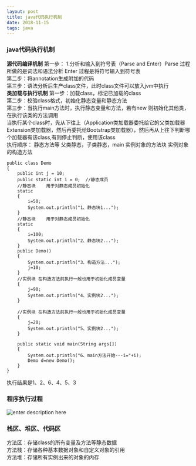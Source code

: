 ```yaml
--- 
layout: post
title: java代码执行机制
date: 2018-11-15
tags: java
---
```

### **java代码执行机制**
**源代码编译机制**
第一步：  1.分析和输入到符号表（Parse and Enter）Parse  过程所做的是词法和语法分析 Enter  过程是将符号输入到符号表  
第二步：将annotation生成附加的代码  
第三步：语法分析后生产class文件，此时class文件可以放入jvm中执行  
**类加载与执行机制**
第一步：加载class，标记已加载的class  
第二步：校验class格式，初始化静态变量和静态方法  
第三步：当执行main方法时，执行静态变量和方法，若有new 则初始化其他类，在执行该类的方法调用  
当执行某个class时，先从下往上（Application类加载器委托给它的父类加载器Extension类加载器，然后再委托给Bootstrap类加载器），然后再从上往下判断哪个加载器有该class,有则停止判断，使用该class  
执行顺序：
静态方法等 父类静态，子类静态，main 实例对象的方法块 实例对象的构造方法
``` 
public class Demo
{
    public int j = 10;
	public static int i = 0;  //静态成员
	//静态块    用于对静态成员初始化
	static
	{
		i=50;
		System.out.println("1、静态块1...");
	}
	//静态块    用于对静态成员初始化
	static
	{
		i=100;
		System.out.println("2、静态块2...");
	}
	public Demo()
	{
		System.out.println("3、构造方法...");
		j=10;
	}	
	//实例块 在构造方法前执行一般也用于初始化成员变量
	{
		j=90;
		System.out.println("4、实例块2...");
	}
	
	//实例块 在构造方法前执行一般也用于初始化成员变量
	{
		j=20;
		System.out.println("5、实例块2...");
	}
	
	public static void main(String args[])
	{
		System.out.println("6、main方法开始---i="+i);
		Demo d=new Demo();
	}
}
```
执行结果是1、2、6、4、5、3
### **程序执行过程**
![enter description here](https://viabcde.github.io/images/2018-09-27/2018092704.png)  
### **栈区、堆区、代码区**
方法区：存储class的所有变量及方法等静态数据  
方法栈：存储各种基本数据对象和自定义对象的引用  
方法堆：存储所有实例出来的对象的内存  
